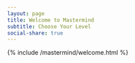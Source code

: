```yaml
---
layout: page
title: Welcome to Mastermind
subtitle: Choose Your Level
social-share: true
---
```


{% include /mastermind/welcome.html %}
